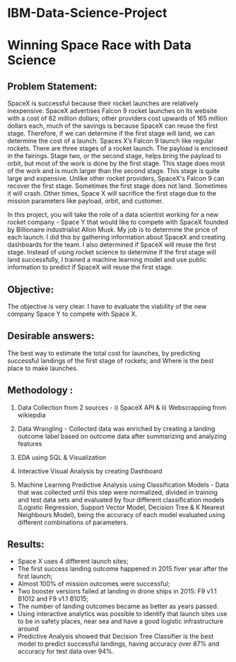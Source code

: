 # IBM-Data-Science-Project
# Winning Space Race with Data Science


## Problem Statement:
SpaceX is successful because their rocket launches are relatively inexpensive. SpaceX advertises Falcon 9 rocket launches on its website with a cost of 62 million dollars; other providers cost upwards of 165 million dollars each, much of the savings is because SpaceX can reuse the first stage. Therefore, if we can determine if the first stage will land, we can determine the cost of a launch. Spaces X’s Falcon 9 launch like regular rockets. There are three stages of a rocket launch. The payload is enclosed in the fairings. Stage two, or the second stage, helps bring the payload to orbit, but most of the work is done by the first stage. This stage does most of the work and is much larger than the second stage. This stage is quite large and expensive. Unlike other rocket providers, SpaceX's Falcon 9 can recover the first stage. Sometimes the first stage does not land. Sometimes it will crash. Other times, Space X will sacrifice the first stage due to the mission parameters like payload, orbit, and customer. 

In this project, you will take the role of a data scientist working for a new rocket company - Space Y that would like to compete with SpaceX founded by Billionaire industrialist Allon Musk. My job is to determine the price of each launch. I did this by gathering information about SpaceX and creating dashboards for the team. I also determined if SpaceX will reuse the first stage. Instead of using rocket science to determine if the first stage will land successfully, I trained a machine learning model and use public information to predict if SpaceX will reuse the first stage.

## Objective:
The objective is very clear. I have to evaluate the viability of the new company Space Y to compete with Space X. 

## Desirable answers:
The best way to estimate the total cost for launches, by predicting successful landings of the first stage of rockets; and Where is the best place to make launches.

## Methodology : 
1. Data Collection from 2 sources - 
    i) SpaceX API & 
    ii) Webscrapping from wikiepdia

2. Data Wrangling - Collected data was enriched by creating a landing outcome label based on outcome data after summarizing and analyzing features

3. EDA using SQL & Visualization

4. Interactive Visual Analysis by creating Dashboard

5. Machine Learning Predictive Analysis using Classification Models - Data that was collected until this step were normalized, divided in training  and test data sets and evaluated by four different classification models (Logistic Regression, Support Vector Model, Decision Tree & K Nearest Neighbours Model), being  the accuracy of each model evaluated using different combinations of  parameters.

## Results: 
- Space X uses 4 different launch sites;
- The first success landing outcome happened in 2015 fiver year after the first launch;
- Almost 100% of mission outcomes were successful;
- Two booster versions failed at landing in drone ships in 2015: F9 v1.1 B1012 and F9 v1.1 B1015;
- The number of landing outcomes became as better as years passed.
- Using interactive analytics was possible to identify that launch sites use to be in safety places, near sea and have a good logistic infrastructure around
- Predictive Analysis showed that Decision Tree Classifier is the best model to predict successful landings, having  accuracy over 87% and accuracy for test data over  94%.


